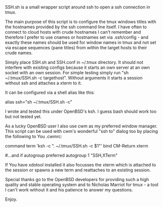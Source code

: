 SSH.sh is a small wrapper script around ssh to open a ssh connection in tmux.

The main purpose of this script is to configure the tmux windows titles with
the hostnames provided by the ssh command line itself. I have often to connect
to cloud hosts with crude hostnames I can't remember and therefore I prefer to
use cnames or hostnames set via .ssh/config - and exactly these names should
be used for window names in tmux and not set via escape sequences (pane
titles) from within the target hosts to their crude names.

Simply place SSH.sh and SSH.conf in ~/.tmux directory. It should not interfere
with existing configs because it starts an own server at an own socket with an
own session. For simple testing simply run "sh ~/.tmux/SSH.sh -c targethost".
Without arguments it starts a session without ssh and attaches a xterm to it.

It can be configured via a shell alias like this:

   alias ssh="sh ~/.tmux/SSH.sh -c"

I wrote and tested this under OpenBSD's ksh. I guess bash should work too but
not tested yet.

As a lucky OpenBSD user I also use cwm as my preferred window manager.  This
script can be used with cwm's wonderful "ssh to" dialog too by placing the
following to You .cwmrc:

  command term 'ksh -c ". ~/.tmux/SSH.sh -c $1"'
  bind CM-Return xterm
  
  #...and if autogroup preferred
  autogroup 1 "SSH,XTerm"

If You have xdotool installed it also focusses the xterm which is attached to
the session or spawns a new term and reattaches to an existing session.

Special thanks go to the OpenBSD developers for providing such a high quality
and stable operating system and to Nicholas Marriot for tmux - a tool I can't
work without it and his patience to answer my questions.

Enjoy.
